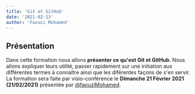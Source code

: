 ```yaml
---
title: 'Git et GitHub'
date: '2021-02-13'
author: 'Faouzi Mohamed'
---
```


## Présentation

Dans cette formation nous allons **présenter ce qu'est Git et GitHub**. Nous allons expliquer leurs utilité, passer rapidement sur une initiation aux différentes termes à connaître ainsi que les diférentes façons de s'en servir. La formation sera faite par visio-conférence le **Dimanche 21 Février 2021 (21/02/2021)** présentée par [@faouziMohamed](https://github.com/faouziMohamed 'Lien vers le profile GitHub de Faouzi Mohamed').
